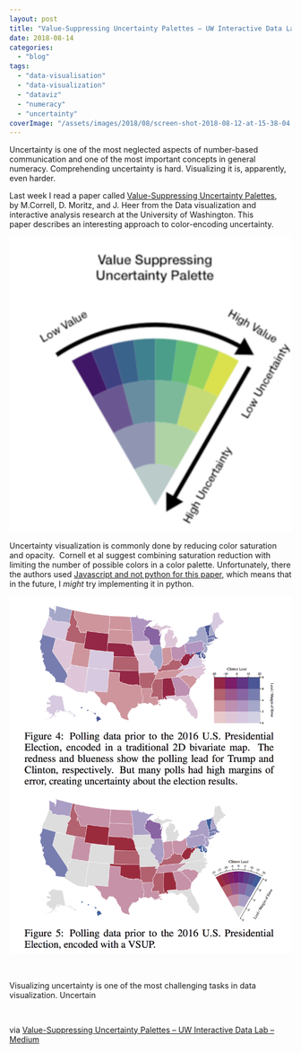 ```yaml
---
layout: post
title: "Value-Suppressing Uncertainty Palettes – UW Interactive Data Lab – Medium"
date: 2018-08-14
categories: 
  - "blog"
tags: 
  - "data-visualisation"
  - "data-visualization"
  - "dataviz"
  - "numeracy"
  - "uncertainty"
coverImage: "/assets/images/2018/08/screen-shot-2018-08-12-at-15-38-04.png"
---
```


Uncertainty is one of the most neglected aspects of number-based communication and one of the most important concepts in general numeracy. Comprehending uncertainty is hard. Visualizing it is, apparently, even harder.

Last week I read a paper called [Value-Suppressing Uncertainty Palettes](http://idl.cs.washington.edu/papers/uncertainty-palettes), by M.Correll, D. Moritz, and J. Heer from the Data visualization and interactive analysis research at the University of Washington. This paper describes an interesting approach to color-encoding uncertainty.

![Value-Suppressing Uncertainty Palette](/assets/images/2018/08/screen-shot-2018-08-12-at-15-38-04.png?w=576)

Uncertainty visualization is commonly done by reducing color saturation and opacity.  Cornell et al suggest combining saturation reduction with limiting the number of possible colors in a color palette. Unfortunately, there the authors used [Javascript and not python for this paper](https://github.com/uwdata/vsup), which means that in the future, I _might_ try implementing it in python.

![Two figures visualizing poll data over the USA map, using different approaches to visualize uncertainty](/assets/images/2018/08/screen-shot-2018-08-12-at-15-44-55.png)

 

Visualizing uncertainty is one of the most challenging tasks in data visualization. Uncertain

 

via [Value-Suppressing Uncertainty Palettes – UW Interactive Data Lab – Medium](https://medium.com/@uwdata/value-suppressing-uncertainty-palettes-426130122ce9)
